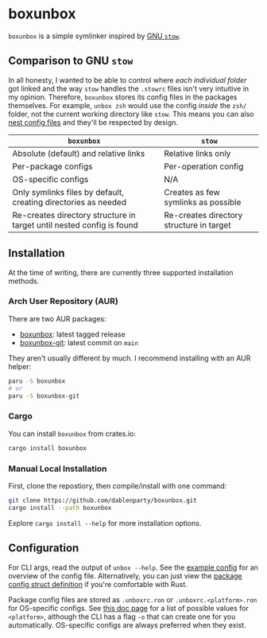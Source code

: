 # boxunbox

`boxunbox` is a simple symlinker inspired by [GNU `stow`](https://www.gnu.org/software/stow/).

## Comparison to GNU `stow`

In all honesty, I wanted to be able to control where _each individual folder_ got linked and the way `stow` handles the `.stowrc` files isn't very intuitive in my opinion. Therefore, `boxunbox` stores its config files in the packages themselves. For example, `unbox zsh` would use the config _inside_ the `zsh/` folder, not the current working directory like `stow`. This means you can also [nest config files](demo/src/folder2/.unboxrc.ron) and they'll be respected by design.

| `boxunbox`                                                            | `stow`                                   |
| --------------------------------------------------------------------- | ---------------------------------------- |
| Absolute (default) and relative links                                 | Relative links only                      |
| Per-package configs                                                   | Per-operation config                     |
| OS-specific configs                                                   | N/A                                      |
| Only symlinks files by default, creating directories as needed        | Creates as few symlinks as possible      |
| Re-creates directory structure in target until nested config is found | Re-creates directory structure in target |

## Installation

At the time of writing, there are currently three supported installation methods.

### Arch User Repository (AUR)

There are two AUR packages:

- [boxunbox](https://aur.archlinux.org/packages/boxunbox): latest tagged release
- [boxunbox-git](https://aur.archlinux.org/packages/boxunbox-git): latest commit on `main`

They aren't usually different by much. I recommend installing with an AUR helper:

```bash
paru -S boxunbox
# or
paru -S boxunbox-git
```

### Cargo

You can install `boxunbox` from crates.io:

```bash
cargo install boxunbox
```

### Manual Local Installation

First, clone the repostiory, then compile/install with one command:

```bash
git clone https://github.com/dablenparty/boxunbox.git
cargo install --path boxunbox
```

Explore `cargo install --help` for more installation options.

## Configuration

For CLI args, read the output of `unbox --help`. See the [example config](example.unboxrc.ron) for an overview of the config file. Alternatively, you can just view the [package config struct definition](src/package.rs) if you're comfortable with Rust.

Package config files are stored as `.unboxrc.ron` or `.unboxrc.<platform>.ron` for OS-specific configs. See [this doc page](https://doc.rust-lang.org/std/env/consts/constant.OS.html) for a list of possible values for `<platform>`, although the CLI has a flag `-o` that can create one for you automatically. OS-specific configs are always preferred when they exist.

